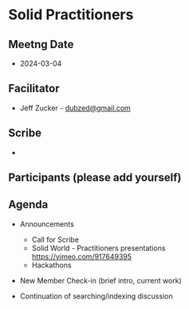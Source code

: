 # Solid Practitioners

## Meetng Date
* 2024-03-04

## Facilitator 
* Jeff Zucker - dubzed@gmail.com

## Scribe
* 

## Participants (please add yourself)

## Agenda

* Announcements
    * Call for Scribe
    * Solid World - Practitioners presentations https://vimeo.com/917649395
    * Hackathons

* New Member Check-in (brief intro, current work)  

* Continuation of searching/indexing discussion
